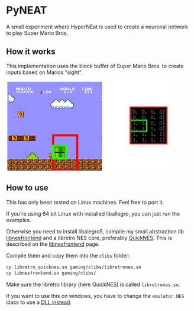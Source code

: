# PyNEAT
A small experiment where HyperNEat is used to create a neuronal network to play Super Mario Bros.


## How it works
This implementation uses the block buffer of Super Mario Bros. to create inputs based on Marios "sight".

![Marios sight](res/inputs.png)

## How to use
This has only been tested on Linux machines. Feel free to port it.

If you're using 64 bit Linux with installed liballegro, you can just run the examples. 

Otherwise you need to install libalegro5, compile my small abstraction lib [libnesfrontend](http://github.com/rugo/libnesfrontend) and a libretro NES core, preferably [QuickNES](https://github.com/libretro/QuickNES_Core). This is described on the [libnesfrontend](http://github.com/rugo/libnesfrontend) page. 

Compile them and copy them into the ``clibs`` folder:

```bash
cp libretro_quicknes.so gaming/clibs/libretrones.so
cp libnesfrontend.so gaming/clibs/
```

Make sure the libretro library (here QuickNES) is called ``libretrones.so``.

If you want to use this on windows, you have to change the ``emulator.NES`` class to use a [DLL instead](https://docs.python.org/3/library/ctypes.html#loading-dynamic-link-libraries).